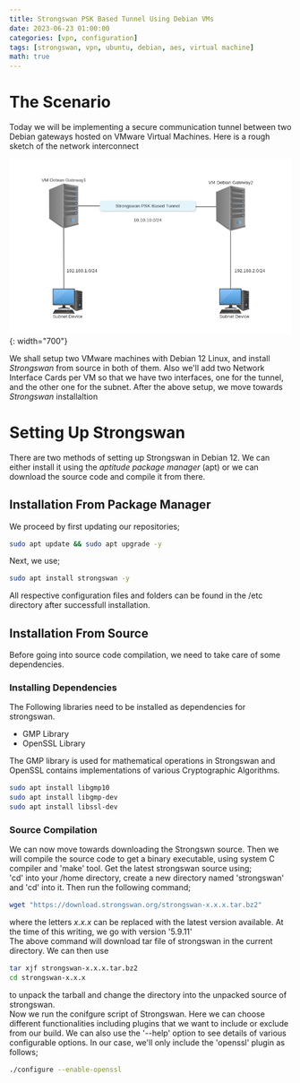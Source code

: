 ```yaml
---
title: Strongswan PSK Based Tunnel Using Debian VMs
date: 2023-06-23 01:00:00
categories: [vpn, configuration]
tags: [strongswan, vpn, ubuntu, debian, aes, virtual machine]
math: true
---
```



# The Scenario

Today we will be implementing a secure communication tunnel between two Debian gateways hosted on VMware Virtual Machines. Here is a rough sketch of the network interconnect

![Network Interconnect](/assets/img/posts/post1/pic1.png){: width="700"}

We shall setup two VMware machines with Debian 12 Linux, and install *Strongswan* from source in both of them. Also we'll add two Network Interface Cards per VM so that we have two interfaces, one for the tunnel, and the other one for the subnet. After the above setup, we move towards *Strongswan* installaltion

# Setting Up Strongswan

There are two methods of setting up Strongswan in Debian 12. We can either install it using the *aptitude package manager* (apt) or we can download the source code and compile it from there.

## Installation From Package Manager

We proceed by first updating our repositories;


```bash
sudo apt update && sudo apt upgrade -y
```

Next, we use;

```bash
sudo apt install strongswan -y
```
All respective configuration files and folders can be found in the /etc directory after successfull installation.


## Installation From Source
Before going into source code compilation, we need to take care of some dependencies.

### Installing Dependencies
The Following libraries need to be installed as dependencies for strongswan.
* GMP Library
* OpenSSL Library 

The GMP library is used for mathematical operations in Strongswan and OpenSSL contains implementations of various Cryptographic Algorithms.

```bash
sudo apt install libgmp10
sudo apt install libgmp-dev
sudo apt install libssl-dev
```

### Source Compilation
We can now move towards downloading the Strongswn source. Then we will compile the source code to get a binary executable, using system C compiler and 'make' tool. Get the latest strongswan source using;  
'cd' into your /home directory, create a new directory named 'strongswan' and 'cd' into it. Then run the following command;

```bash
wget "https://download.strongswan.org/strongswan-x.x.x.tar.bz2"
```
where the letters *x.x.x* can be replaced with the latest version available. At the time of this writing, we go with version '5.9.11'  
The above command will download tar file of strongswan in the current directory. We can then use
```bash
tar xjf strongswan-x.x.x.tar.bz2
cd strongswan-x.x.x
```
to unpack the tarball and change the directory into the unpacked source of strongswan.  
Now we run the conifgure script of Strongswan. Here we can choose different functionalities including plugins that we want to include or exclude from our build. We can also use the '--help' option to see details of various configurable options. 
In our case, we'll only include the 'openssl' plugin as follows;
```bash
./configure --enable-openssl
```